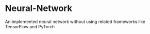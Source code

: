 # Neural-Network
An implemented neural network without using related frameworks like TensorFlow and PyTorch
